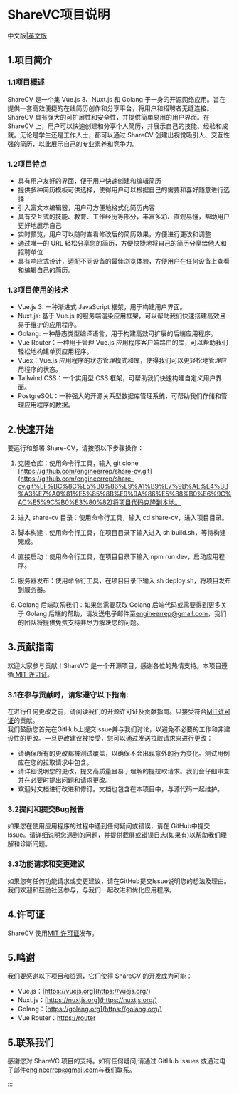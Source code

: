 # ShareVC项目说明
中文版|[英文版](https://github.com/engineerrep/share-cv/blob/main/README_EN.md)

## 1.项目简介
### 1.1项目概述
ShareCV 是一个集 Vue.js 3、Nuxt.js 和 Golang 于一身的开源网络应用。旨在提供一套高效便捷的在线简历创作和分享平台，将用户和招聘者无缝连接。ShareCV 具有强大的可扩展性和安全性，并提供简单易用的用户界面。在 ShareCV 上，用户可以快速创建和分享个人简历，并展示自己的技能、经验和成就。无论是学生还是工作人士，都可以通过 ShareCV 创建出视觉吸引人、交互性强的简历，以此展示自己的专业素养和竞争力。
### 1.2项目特点
- 具有用户友好的界面，便于用户快速创建和编辑简历
- 提供多种简历模板可供选择，使得用户可以根据自己的需要和喜好随意进行选择
- 引入富文本编辑器，用户可方便地格式化简历内容
- 具有交互式的技能、教育、工作经历等部分，丰富多彩、直观易懂，帮助用户更好地展示自己
- 实时预览，用户可以随时查看修改后的简历效果，方便进行更改和调整
- 通过唯一的 URL 轻松分享您的简历，方便快捷地将自己的简历分享给他人和招聘单位
- 具有响应式设计，适配不同设备的最佳浏览体验，方便用户在任何设备上查看和编辑自己的简历。
### 1.3项目使用的技术
- Vue.js 3: 一种渐进式 JavaScript 框架，用于构建用户界面。
- Nuxt.js: 基于 Vue.js 的服务端渲染应用框架，可以帮助我们快速搭建高效且易于维护的应用程序。
- Golang: 一种静态类型编译语言，用于构建高效可扩展的后端应用程序。
- Vue Router：一种用于管理 Vue.js 应用程序客户端路由的库，可以帮助我们轻松地构建单页应用程序。
- Vuex：Vue.js 应用程序的状态管理模式和库，使得我们可以更轻松地管理应用程序的状态。
- Tailwind CSS：一个实用型 CSS 框架，可帮助我们快速构建自定义用户界面。
- PostgreSQL：一种强大的开源关系型数据库管理系统，可帮助我们存储和管理应用程序的数据。

## 2.快速开始

要运行和部署 Share-CV，请按照以下步骤操作：

1. 克隆仓库：使用命令行工具，输入 git clone [https://github.com/engineerrep/share-cv.git](https://github.com/engineerrep/share-cv.git%EF%BC%8C%E5%B0%86%E9%A1%B9%E7%9B%AE%E4%BB%A3%E7%A0%81%E5%85%8B%E9%9A%86%E5%88%B0%E6%9C%AC%E5%9C%B0%E3%80%82)将项目代码克隆到本地。
  
2. 进入 share-cv 目录：使用命令行工具，输入 cd share-cv，进入项目目录。
  
3. 脚本构建：使用命令行工具，在项目目录下输入进入 sh build.sh，等待构建完成。
  
4. 直接启动：使用命令行工具，在项目目录下输入 npm run dev，启动应用程序。
  
5. 服务器发布：使用命令行工具，在项目目录下输入 sh deploy.sh，将项目发布到服务器。
  
6. Golang 后端联系我们：如果您需要获取 Golang 后端代码或需要得到更多关于 Golang 后端的帮助，请发送电子邮件至[engineerrep@gmail.com](mailto:engineerrep@gmail.com)，我们的团队将提供免费支持并尽力解决您的问题。


## 3.贡献指南
欢迎大家参与贡献！ShareVC 是一个开源项目，感谢各位的热情支持。本项目遵循[ MIT 许可证](https://github.com/engineerrep/share-cv/blob/main/LICENSE)。
### 3.1在参与贡献时，请您遵守以下指南:

在进行任何更改之前，请阅读我们的开源许可证及贡献指南。只接受符合[MIT许可证](https://github.com/engineerrep/share-cv/blob/main/LICENSE)的贡献。  
我们鼓励您首先在GitHub上提交Issue并与我们讨论，以避免不必要的工作和非建设性的更改。一旦更改建议被接受，您可以通过发送拉取请求来进行更改：  
- 请确保所有的更改都被测试覆盖，以确保不会出现意外的行为变化。测试用例应在您的拉取请求中包含。   
- 请详细说明您的更改，提交高质量且易于理解的提拉取请求。我们会仔细审查并在必要时提出问题和请求更改。   
- 欢迎对文档进行改进和修订。文档也包含在本项目中，与源代码一起维护。

### 3.2提问和提交Bug报告  
如果您在使用应用程序的过程中遇到任何疑问或错误，请在 GitHub中提交Issue。请详细说明您遇到的问题，并提供截屏或错误日志(如果有)以帮助我们理解和诊断问题。
### 3.3功能请求和变更建议   
如果您有任何功能请求或变更建议，请在GitHub提交Issue说明您的想法及理由。我们欢迎和鼓励社区参与，与我们一起改进和优化应用程序。

## 4.许可证
ShareCV 使用[MIT 许可证](https://github.com/engineerrep/share-cv/blob/main/LICENSE)发布。

## 5.鸣谢
我们要感谢以下项目和资源，它们使得 ShareCV 的开发成为可能：

- Vue.js：[https://vuejs.org](https://vuejs.org/)
- Nuxt.js：[https://nuxtjs.org](https://nuxtjs.org/)
- Golang：[https://golang.org](https://golang.org/)
- Vue Router：[https://router](https://router/)
## 5.联系我们
感谢您对 ShareVC 项目的支持。如有任何疑问,请通过 GitHub Issues 或通过电子邮件[engineerrep@gmail.com](mailto:engineerrep@gmail.com)与我们联系。

:::
